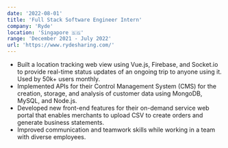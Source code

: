 ```yaml
---
date: '2022-08-01'
title: 'Full Stack Software Engineer Intern'
company: 'Ryde'
location: 'Singapore 🇸🇬'
range: 'December 2021 - July 2022'
url: 'https://www.rydesharing.com/'
---
```


- Built a location tracking web view using Vue.js, Firebase, and Socket.io to provide real-time status updates of an
  ongoing trip to anyone using it. Used by 50k+ users monthly.
- Implemented APIs for their Control Management System (CMS) for the creation, storage, and analysis of customer
  data using MongoDB, MySQL, and Node.js.
- Developed new front-end features for their on-demand service web portal that enables merchants to upload CSV to
  create orders and generate business statements.
- Improved communication and teamwork skills while working in a team with diverse employees.
